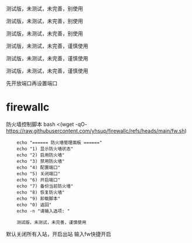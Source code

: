 测试版，未测试，未完善，别使用

测试版，未测试，未完善，别使用

测试版，未测试，未完善，别使用

测试版，未测试，未完善，谨慎使用

测试版，未测试，未完善，谨慎使用

测试版，未测试，未完善，谨慎使用

先开放端口再设置端口

# firewallc
防火墙控制脚本
bash <(wget -qO- https://raw.githubusercontent.com/yhsup/firewallc/refs/heads/main/fw.sh)

        echo "====== 防火墙管理面板 ======"
        echo "1) 显示防火墙状态"
        echo "2) 启用防火墙"
        echo "3) 禁用防火墙"
        echo "4) 配置端口"
        echo "5) 关闭端口"
        echo "6) 开启端口"
        echo "7) 备份当前防火墙"
        echo "8) 恢复防火墙"
        echo "9) 卸载脚本"
        echo "0) 返回"
        echo -n "请输入选项: "

        测试版，未测试，未完善，谨慎使用
默认关闭所有入站，开启出站
输入fw快捷开启
